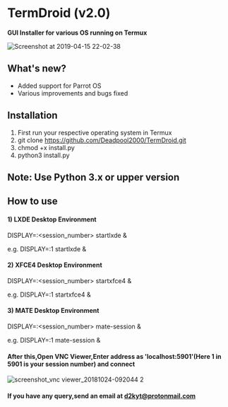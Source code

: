 # TermDroid (v2.0)
**GUI Installer for various OS running on Termux**

![Screenshot at 2019-04-15 22-02-38](https://user-images.githubusercontent.com/32305505/56149678-b7037380-5fca-11e9-8282-9ce21c3ca9e0.png)

## What's new?
- Added support for Parrot OS 
- Various improvements and bugs fixed

## Installation
1) First run your respective operating system in Termux
2) git clone https://github.com/Deadpool2000/TermDroid.git
3) chmod +x install.py
4) python3 install.py

## Note: Use Python 3.x or upper version

## How to use

#### 1) LXDE Desktop Environment 
DISPLAY=:<session_number> startlxde &

e.g. DISPLAY=:1 startlxde &

#### 2) XFCE4 Desktop Environment 
DISPLAY=:<session_number> startxfce4 &

e.g. DISPLAY=:1 startxfce4 &

#### 3) MATE Desktop Environment 
DISPLAY=:<session_number> mate-session &

e.g. DISPLAY=:1 mate-session &

#### After this,Open VNC Viewer,Enter address as 'localhost:5901'(Here 1 in 5901 is your session number) and connect 

![screenshot_vnc viewer_20181024-092044 2](https://user-images.githubusercontent.com/32305505/47405269-6ecb6d00-d76e-11e8-8a5e-1ac3d54bbfef.png)



#### If you have any query,send an email at d2kyt@protonmail.com
